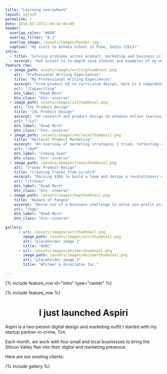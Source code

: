 ```yaml
---
title: "Learning everywhere"
layout: splash
permalink: /
date: 2016-03-23T11:48:41-04:00
header:
  overlay_color: "#000"
  overlay_filter: "0.2"
  overlay_image: /assets/images/header.jpg
  caption: "My visit to Ashoka School in Pune, India (2013)"
intro:
  - title: "Solving problems across product, marketing and business silos"
  - excerpt: "Get access to in-depth case studies and examples of my work in product design, marketing and business strategy. This website is also a way for me to document and reflect on my learning journey to becoming a product manager."
feature_row:
  - image_path: assets/images/writingthumbnail.png
    alt: "Professional Writing Experiences"
    title: "My Professional Writing Experiences"
    excerpt: "From product UI to curriculum design, here is a comprehensive list of my professional writing samples."
    url: "/Copywriting"
    btn_label: "Read More"
    btn_class: "btn--inverse"
  - image_path: assets/images/ixlthumbnail.png
    alt: "IXL Product Design"
    title: "IXL Product Design"
    excerpt: "UX research and product design to enhance online learning experience of students and create the new homework assignment feature"
    url: "/ixl"
    btn_label: "Read More"
    btn_class: "btn--inverse"
  - image_path: /assets/images/verlocalthumbnail.png
    title: "Verlocal Product Marketing"
    excerpt: "An overview of marketing strategies I tried, reflecting on their successes and failures."
    url: "/HoP"
    btn_label: "Coming Soon"
    btn_class: "btn--inverse"
  - image_path: /assets/images/travezthumbnail.png
    alt: "Travez Product Design"
    title: "Creating Travez from scratch"
    excerpt: "Raising $30k to build a team and design a revolutionary experience for how we discover and plan travel. "
    url: "/travez"
    btn_label: "Read More"
    btn_class: "btn--inverse"
  - image_path: /assets/images/hopthumbnail.png
    title: "Humans of Pangea"
    excerpt: "Borne out of a business challenge to solve non-profit problems, HoP provides a new way for organisations and causes to recruit and manage volunteer resources."
    url: "/hop"
    btn_label: "Read More"
    btn_class: "btn--inverse"

gallery:
      - url: /assets/images/avrcthumbnail.png
        image_path: /assets/images/avrcthumbnail.png
        alt: "placeholder image 1"
        title: "AVRC"
      - url: /assets/images/whitmerthumbnail.png
        image_path: /assets/images/whitmerthumbnail.png
        alt: "placeholder image 2"
        title: "Whitmer & Associates Inc."

---
```


{% include feature_row id="intro" type="center" %}

{% include feature_row %}

# <center>I just launched Aspiri</center>

Aspiri is a two-person digital design and marketing outfit I started with my startup partner-in-crime, Tim.

<p>Each month, we work with four small and local businesses to bring the Silicon Valley flair into their digital and marketing presence.</p>

Here are our existing clients:

{% include gallery %}
